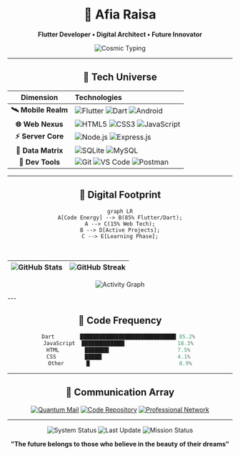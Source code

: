 # <div align="center">🚀 Afia Raisa</div>
<div align="center">
  
**Flutter Developer • Digital Architect • Future Innovator**

![Cosmic Typing](https://readme-typing-svg.demolab.com?font=Orbitron&weight=800&size=26&duration=4000&pause=1000&color=00D4FF&center=true&vCenter=true&width=600&lines=CREATING+TECHNOLOGY+WITH+VISION;DESIGNING+TOMORROW'S+SOLUTIONS+TODAY;WHERE+CODE+MEETS+COSMOS)

</div>

---

## <div align="center">🌌 Tech Universe</div>

<div align="center">

| **Dimension** | **Technologies** |
|:-------------:|:-----------------|
| **🛰️ Mobile Realm** | ![Flutter](https://img.shields.io/badge/Flutter-02569B?style=for-the-badge&logo=flutter&logoColor=white) ![Dart](https://img.shields.io/badge/Dart-0175C2?style=for-the-badge&logo=dart&logoColor=white) ![Android](https://img.shields.io/badge/Android-3DDC84?style=for-the-badge&logo=android&logoColor=white) |
| **🌐 Web Nexus** | ![HTML5](https://img.shields.io/badge/HTML5-E34F26?style=for-the-badge&logo=html5&logoColor=white) ![CSS3](https://img.shields.io/badge/CSS3-1572B6?style=for-the-badge&logo=css3&logoColor=white) ![JavaScript](https://img.shields.io/badge/JavaScript-F7DF1E?style=for-the-badge&logo=javascript&logoColor=black) |
| **⚡ Server Core** | ![Node.js](https://img.shields.io/badge/Node.js-339933?style=for-the-badge&logo=nodedotjs&logoColor=white) ![Express.js](https://img.shields.io/badge/Express.js-000000?style=for-the-badge&logo=express&logoColor=white) |
| **💾 Data Matrix** | ![SQLite](https://img.shields.io/badge/SQLite-003B57?style=for-the-badge&logo=sqlite&logoColor=white) ![MySQL](https://img.shields.io/badge/MySQL-4479A1?style=for-the-badge&logo=mysql&logoColor=white) |
| **🔧 Dev Tools** | ![Git](https://img.shields.io/badge/Git-F05032?style=for-the-badge&logo=git&logoColor=white) ![VS Code](https://img.shields.io/badge/VS_Code-007ACC?style=for-the-badge&logo=visual-studio-code&logoColor=white) ![Postman](https://img.shields.io/badge/Postman-FF6C37?style=for-the-badge&logo=postman&logoColor=white) |

</div>

---

## <div align="center">📡 Digital Footprint</div>

<div align="center">

```mermaid
graph LR
A[Code Energy] --> B(85% Flutter/Dart);
A --> C(15% Web Tech);
B --> D[Active Projects];
C --> E[Learning Phase];
```

<br/>

| ![GitHub Stats](https://github-readme-stats.vercel.app/api?username=Raisa-01&show_icons=true&theme=dark&hide_border=true&bg_color=000000&title_color=00D4FF&text_color=FFFFFF&icon_color=00FF87) | ![GitHub Streak](https://github-readme-streak-stats.herokuapp.com/?user=Raisa-01&theme=dark&hide_border=true&background=000000&stroke=00D4FF&ring=00FF87&fire=FF6BFF&currStreakLabel=FFFFFF) |
|:---:|:---:|

![Activity Graph](https://github-readme-activity-graph.vercel.app/graph?username=Raisa-01&theme=dark&hide_border=true&area=true&bg_color=000000&color=00D4FF&line=00FF87&point=FF6BFF)

</div>
---

## <div align="center">📶 Code Frequency</div>

<div align="center">

```python
Dart        ██████████████████████████████ 85.2% 
JavaScript  █████████████▍                18.3% 
HTML        ███████▌                     7.5% 
CSS         █████▎                       4.1% 
Other       █                            0.9%
```

</div>

---

## <div align="center">📡 Communication Array</div>

<div align="center">

[![Quantum Mail](https://img.shields.io/badge/QUANTUM_MAIL-00D4FF?style=for-the-badge&logo=gmail&logoColor=white)](mailto:afia.raisa876@gmail.com)
[![Code Repository](https://img.shields.io/badge/CODE_REPOSITORY-181717?style=for-the-badge&logo=github&logoColor=white)](https://github.com/Raisa-01)
[![Professional Network](https://img.shields.io/badge/PRO_NETWORK-0077B5?style=for-the-badge&logo=linkedin&logoColor=white)](https://linkedin.com/in/yourprofile)

</div>

---

<div align="center">

![System Status](https://img.shields.io/badge/SYSTEM_STATUS-ONLINE-00FF00?style=for-the-badge)
![Last Update](https://img.shields.io/badge/LAST_UPDATE-REALTIME-00D4FF?style=for-the-badge)
![Mission Status](https://img.shields.io/badge/MISSION-ACTIVE-FF6BFF?style=for-the-badge)

**"The future belongs to those who believe in the beauty of their dreams"**

</div>
